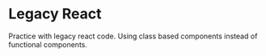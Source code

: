 # Legacy React

Practice with legacy react code. 
Using class based components instead of functional components.
